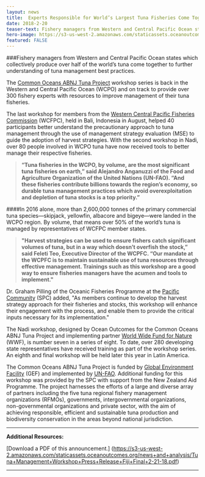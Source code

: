```yaml
---
layout: news
title:  Experts Responsible for World’s Largest Tuna Fisheries Come Together to Work Towards More Sustainable Management
date: 2018-2-20
teaser-text: Fishery managers from Western and Central Pacific Ocean states which collectively produce over half of the world’s tuna come together to further understanding of tuna management best practices.
hero-image: https://s3-us-west-2.amazonaws.com/staticassets.oceanoutcomes.org/news+and+analysis/hero+images/tuna-management-workshop-fiji.jpg
featured: FALSE
---
```

###Fishery managers from Western and Central Pacific Ocean states which collectively produce over half of the world’s tuna come together to further understanding of tuna management best practices.

The <a href="http://www.fao.org/in-action/commonoceans/" target="_blank">Common Oceans ABNJ Tuna Project</a> workshop series is back in the Western and Central Pacific Ocean (WCPO) and on track to provide over 300 fishery experts with resources to improve management of their tuna fisheries.

The last workshop for members from the <a href="https://www.wcpfc.int/" target="_blank">Western Central Pacific Fisheries Commission</a> (WCFPC), held in Bali, Indonesia in August, helped 40 participants better understand the precautionary approach to tuna management through the use of management strategy evaluation (MSE) to guide the adoption of harvest strategies. With the second workshop in Nadi, over 80 people involved in WCPO tuna have now received tools to better manage their respective fisheries.

>**“Tuna fisheries in the WCPO, by volume, are the most significant tuna fisheries on earth,” said Alejandro Anganuzzi of the Food and Agriculture Organization of the United Nations (UN-FAO). “And these fisheries contribute billions towards the region’s economy, so durable tuna management practices which avoid overexploitation and depletion of tuna stocks is a top priority.”**

####In 2016 alone, more than 2,600,000 tonnes of the primary commercial tuna species—skipjack, yellowfin, albacore and bigeye—were landed in the WCPO region. By volume, that means over 50% of the world’s tuna is managed by representatives of WCFPC member states.

>**"Harvest strategies can be used to ensure fishers catch significant volumes of tuna, but in a way which doesn’t overfish the stock,” said Feleti Teo, Executive Director of the WCPFC. “Our mandate at the WCPFC is to maintain sustainable use of tuna resources through effective management. Trainings such as this workshop are a good way to ensure fisheries managers have the acumen and tools to implement."**

Dr. Graham Pilling of the Oceanic Fisheries Programme at the <a href="http://www.spc.int/" target="_blank">Pacific Community</a> (SPC) added, "As members continue to develop the harvest strategy approach for their fisheries and stocks, this workshop will enhance their engagement with the process, and enable them to provide the critical inputs necessary for its implementation."

The Nadi workshop, designed by Ocean Outcomes for the Common Oceans ABNJ Tuna Project and implementing partner <a href="https://www.worldwildlife.org/" target="_blank">World Wide Fund for Nature</a> (WWF), is number seven in a series of eight. To date, over 280 developing state representatives have received training as part of the workshop series. An eighth and final workshop will be held later this year in Latin America. 

The Common Oceans ABNJ Tuna Project is funded by <a href="https://www.thegef.org/" target="_blank">Global Environment Facility</a> (GEF) and implemented by <a href="http://www.fao.org/home/en/" target="_blank">UN-FAO</a>. Additional funding for this workshop was provided by the SPC with support from the New Zealand Aid Programme. The project harnesses the efforts of a large and diverse array of partners including the five tuna regional fishery management organizations (RFMOs), governments, intergovernmental organizations, non-governmental organizations and private sector, with the aim of achieving responsible, efficient and sustainable tuna production and biodiversity conservation in the areas beyond national jurisdiction.

----

**Additional Resources:**

[Download a PDF of this announcement.] (https://s3-us-west-2.amazonaws.com/staticassets.oceanoutcomes.org/news+and+analysis/Tuna+Management+Workshop+Press+Release+Fiji+Final+2-21-18.pdf)

----
